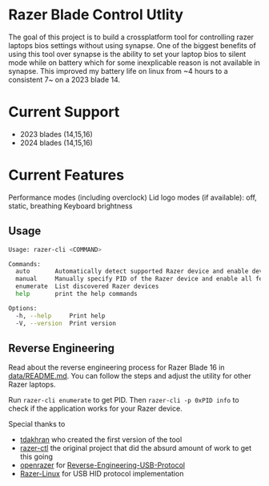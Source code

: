 # Razer Blade Control Utlity

The goal of this project is to build a crossplatform tool for controlling razer laptops bios settings without using synapse.
One of the biggest benefits of using this tool over synapse is the ability to set your laptop bios to silent mode while on battery
which for some inexplicable reason is not available in synapse. This improved my battery life on linux from ~4 hours to a consistent 7~
on a 2023 blade 14.

# Current Support

- 2023 blades (14,15,16)
- 2024 blades (14,15,16)

# Current Features

Performance modes (including overclock)
Lid logo modes (if available): off, static, breathing
Keyboard brightness

## Usage

```sh
Usage: razer-cli <COMMAND>

Commands:
  auto       Automatically detect supported Razer device and enable device specific features
  manual     Manually specify PID of the Razer device and enable all features
  enumerate  List discovered Razer devices
  help       print the help commands

Options:
  -h, --help     Print help
  -V, --version  Print version
```

## Reverse Engineering

Read about the reverse engineering process for Razer Blade 16 in [data/README.md](data/README.md). You can follow the steps and adjust the utility for other Razer laptops.

Run `razer-cli enumerate` to get PID.
Then `razer-cli -p 0xPID info` to check if the application works for your Razer device.

Special thanks to

- [tdakhran](https://github.com/tdakhran) who created the first version of the tool
- [razer-ctl](https://github.com/tdakhran/razer-ctl) the original project that did the absurd amount of work to get this going
- [openrazer](https://github.com/openrazer) for [Reverse-Engineering-USB-Protocol](https://github.com/openrazer/openrazer/wiki/Reverse-Engineering-USB-Protocol)
- [Razer-Linux](https://github.com/Razer-Linux/razer-laptop-control-no-dkms) for USB HID protocol implementation
